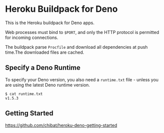 # Heroku Buildpack for Deno

This is the Heroku buildpack for Deno apps.

Web processes must bind to `$PORT`, and only the HTTP protocol is permitted for incoming connections.

The buildpack parse `Procfile` and download all dependencies at push time.The downloaded files are cached.

## Specify a Deno Runtime

To specify your Deno version, you also need a `runtime.txt` file - unless you are using the latest Deno runtime version.
```
$ cat runtime.txt
v1.5.3
```

<!--
## Settings to download all dependencies at deployment time

Create `fetch.ts` to your app’s root directory.
Import the source code that starts the application in `fetch.ts`.

example
```typescript
import {} from "./main.ts";
```

The downloaded files are cached.
-->

## Getting Started

https://github.com/chibat/heroku-deno-getting-started



